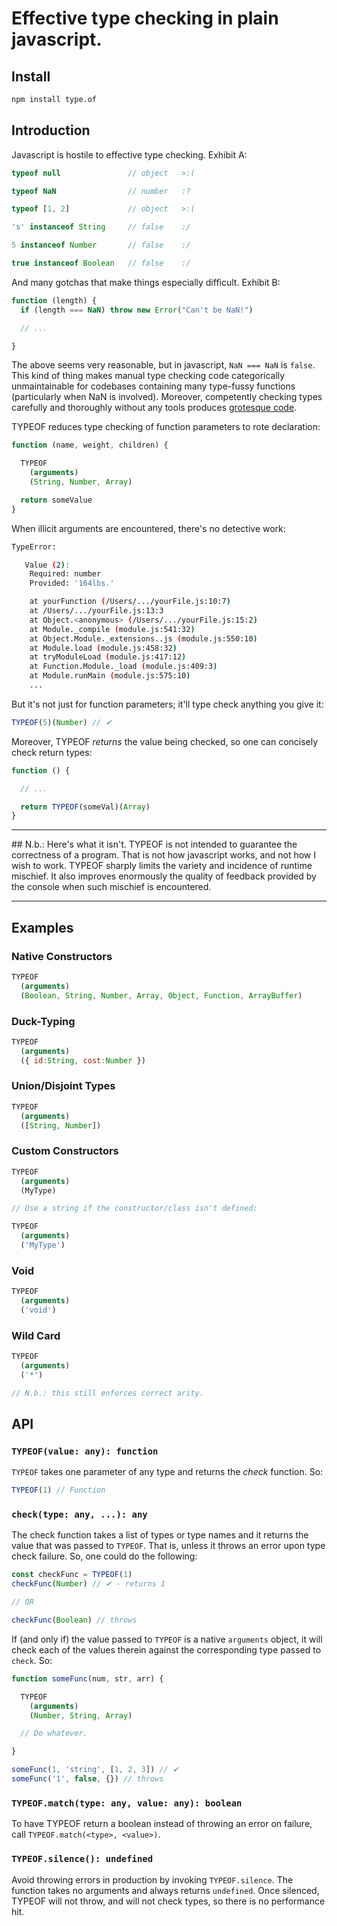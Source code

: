 # Effective type checking in plain javascript.
## Install
```sh
npm install type.of
```


## Introduction

Javascript is hostile to effective type checking. Exhibit A:

```js
typeof null               // object   >:(

typeof NaN                // number   :?

typeof [1, 2]             // object   >:(

's' instanceof String     // false    :/

5 instanceof Number       // false    :/

true instanceof Boolean   // false    :/
```

And many gotchas that make things especially difficult. Exhibit B:
```js
function (length) {
  if (length === NaN) throw new Error("Can't be NaN!")

  // ...

}
```
The above seems very reasonable, but in javascript, `NaN === NaN` is `false`. This kind of thing makes manual type checking code categorically unmaintainable for codebases containing many type-fussy functions (particularly when NaN is involved). Moreover, competently checking types carefully and thoroughly without any tools produces [grotesque code](https://www.joyent.com/node-js/production/design/errors#an-example).

TYPEOF reduces type checking of function parameters to rote declaration:

```js
function (name, weight, children) {

  TYPEOF
    (arguments)
    (String, Number, Array)

  return someValue
}
```

When illicit arguments are encountered, there's no detective work:

```sh
TypeError:

   Value (2):
    Required: number
    Provided: '164lbs.'

    at yourFunction (/Users/.../yourFile.js:10:7)
    at /Users/.../yourFile.js:13:3
    at Object.<anonymous> (/Users/.../yourFile.js:15:2)
    at Module._compile (module.js:541:32)
    at Object.Module._extensions..js (module.js:550:10)
    at Module.load (module.js:458:32)
    at tryModuleLoad (module.js:417:12)
    at Function.Module._load (module.js:409:3)
    at Module.runMain (module.js:575:10)
    ...
```

But it's not just for function parameters; it'll type check anything you give it:

```js
TYPEOF(5)(Number) // ✔
```

Moreover, TYPEOF *returns* the value being checked, so one can concisely check return types:

```js
function () {

  // ...

  return TYPEOF(someVal)(Array)
}
```
<hr/>
## N.b.: Here's what it isn't.
TYPEOF is not intended to guarantee the correctness of a program. That is not how javascript works, and not how I wish to work. TYPEOF sharply limits the variety and incidence of runtime mischief. It also improves enormously the quality of feedback provided by the console when such mischief is encountered.
<hr/>

## Examples
### Native Constructors
```js
TYPEOF
  (arguments)
  (Boolean, String, Number, Array, Object, Function, ArrayBuffer)
```

### Duck-Typing
```js
TYPEOF
  (arguments)
  ({ id:String, cost:Number })
```

### Union/Disjoint Types
```js
TYPEOF
  (arguments)
  ([String, Number])
```

### Custom Constructors
```js
TYPEOF
  (arguments)
  (MyType)

// Use a string if the constructor/class isn't defined:

TYPEOF
  (arguments)
  ('MyType')
```

### Void
```js
TYPEOF
  (arguments)
  ('void')
```

### Wild Card
```js
TYPEOF
  (arguments)
  ('*')

// N.b.: this still enforces correct arity.
```

## API
### `TYPEOF(value: any): function`
```TYPEOF``` takes one parameter of any type and returns the *check* function. So:

```js
TYPEOF(1) // Function
```

### `check(type: any, ...): any`
The check function takes a list of types or type names and it returns the value that was passed to `TYPEOF`. That is, unless it throws an error upon type check failure. So, one could do the following:

```js
const checkFunc = TYPEOF(1)
checkFunc(Number) // ✔ - returns 1

// OR

checkFunc(Boolean) // throws
```

If (and only if) the value passed to `TYPEOF` is a native `arguments` object, it will check each of the values therein against the corresponding type passed to `check`. So:

```js
function someFunc(num, str, arr) {

  TYPEOF
    (arguments)
    (Number, String, Array)

  // Do whatever.

}

someFunc(1, 'string', [1, 2, 3]) // ✔
someFunc('1', false, {}) // throws
```

### `TYPEOF.match(type: any, value: any): boolean`
To have TYPEOF return a boolean instead of throwing an error on failure, call `TYPEOF.match(<type>, <value>)`.

### `TYPEOF.silence(): undefined`
Avoid throwing errors in production by invoking `TYPEOF.silence`. The function takes no arguments and always returns `undefined`. Once silenced, TYPEOF will not throw, and will not check types, so there is no performance hit.

